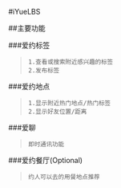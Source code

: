 #iYueLBS

##主要功能

###爱约标签

>     1.查看或搜索附近感兴趣的标签
>     2.发布标签

###爱约地点

>     1.显示附近热门地点/热门标签
>     2.显示好友位置/距离

###爱聊

>     即时通讯功能

###爱约餐厅(Optional)

>     约人可以去的用餐地点推荐